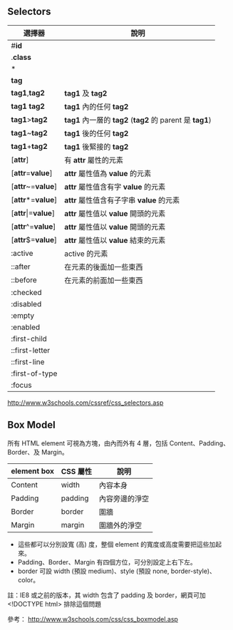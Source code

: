 ## Selectors
選擇器               |說明
---------------------|---
\#**id**             |
.**class**           |
*                    |
**tag**              |
**tag1**,**tag2**    |**tag1** 及 **tag2**
**tag1** **tag2**    |**tag1** 內的任何 **tag2**
**tag1**>**tag2**    |**tag1** 內一層的 **tag2** (**tag2** 的 parent 是 **tag1**)
**tag1**~**tag2**    |**tag1** 後的任何 **tag2**
**tag1**+**tag2**    |**tag1** 後緊接的 **tag2**
[**attr**]           |有 **attr** 屬性的元素
[**attr**=**value**] |**attr** 屬性值為 **value** 的元素
[**attr**~=**value**]|**attr** 屬性值含有字 **value** 的元素
[**attr***=**value**]|**attr** 屬性值含有子字串 **value** 的元素
[**attr**\|=**value**]|**attr** 屬性值以 **value** 開頭的元素
[**attr**^=**value**]|**attr** 屬性值以 **value** 開頭的元素
[**attr**$=**value**]|**attr** 屬性值以 **value** 結束的元素
:active              |active 的元素
::after              |在元素的後面加一些東西
::before             |在元素的前面加一些東西
:checked             |
:disabled            |
:empty               |
:enabled             |
:first-child         |
::first-letter       |
::first-line         |
:first-of-type       |
:focus               |

http://www.w3schools.com/cssref/css_selectors.asp

## Box Model
所有 HTML element 可視為方塊，由內而外有 4 層，包括 Content、Padding、Border、及 Margin。

element box|CSS 屬性|說明
-----------|--------|----
Content    |width   |內容本身
Padding    |padding |內容旁邊的淨空
Border     |border  |圍牆
Margin     |margin  |圍牆外的淨空

* 這些都可以分別設寬 (高) 度，整個 element 的寬度或高度需要把這些加起來。
* Padding、Border、Margin 有四個方位，可分別設定上右下左。
* border 可設 width (預設 medium)、style (預設 none, border-style)、color。

註：IE8 或之前的版本，其 width 包含了 padding 及 border，網頁可加 \<!DOCTYPE html> 排除這個問題 

參考：
http://www.w3schools.com/css/css_boxmodel.asp
